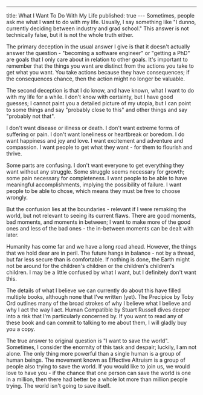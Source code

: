 ---
title: What I Want To Do With My Life
published: true
​---
Sometimes, people ask me what I want to do with my life. Usually, I say something like "I dunno, currently deciding between industry and grad school." This answer is not technically false, but it is not the whole truth either.

The primary deception in the usual answer I give is that it doesn't actually answer the question - "becoming a software engineer" or "getting a PhD" are goals that I only care about in relation to other goals. It's important to remember that the things you want are distinct from the actions you take to get what you want. You take actions because they have consequences; if the consequences chance, then the action might no longer be valuable.

The second deception is that I do know, and have known, what I want to do with my life for a while. I don't know with certainty, but I have good guesses; I cannot paint you a detailed picture of my utopia, but I can point to some things and say "probably close to this" and other things and say "probably not that". 

I don't want disease or illness or death. I don't want extreme forms of suffering or pain. I don't want loneliness or heartbreak or boredom. I do want happiness and joy and love. I want excitement and adventure and compassion. I want people to get what they want - for them to flourish and thrive. 

Some parts are confusing. I don't want everyone to get everything they want without any struggle. Some struggle seems necessary for growth; some pain necessary for completeness. I want people to be able to have meaningful accomplishments, implying the possibility of failure. I want people to be able to chose, which means they must be free to choose wrongly.

But the confusion lies at the boundaries - relevant if I were remaking the world, but not relevant to seeing its current flaws. There are good moments, bad moments, and moments in between; I want to make more of the good ones and less of the bad ones - the in-between moments can be dealt with later. 

Humanity has come far and we have a long road ahead. However, the things that we hold dear are in peril. The future hangs in balance - not by a thread, but far less secure than is comfortable. If nothing is done, the Earth might not be around for the children's children or the children's children's children. I may be a little confused by what I want, but I definitely don't want this. 

The details of what I believe we can currently do about this have filled multiple books, although none that I've written (yet). The Precipice by Toby Ord outlines many of the broad strokes of why I believe what I believe and why I act the way I act. Human Compatible by Stuart Russell dives deeper into a risk that I'm particularly concerned by. If you want to read any of these book and can commit to talking to me about them, I will gladly buy you a copy.

The true answer to original question is "I want to save the world". Sometimes, I consider the enormity of this task and despair; luckily, I am not alone. The only thing more powerful than a single human is a group of human beings. The movement known as Effective Altruism is a group of people also trying to save the world. If you would like to join us, we would love to have you - if the chance that one person can save the world is one in a million, then there had better be a whole lot more than million people trying. The world isn't going to save itself. 
